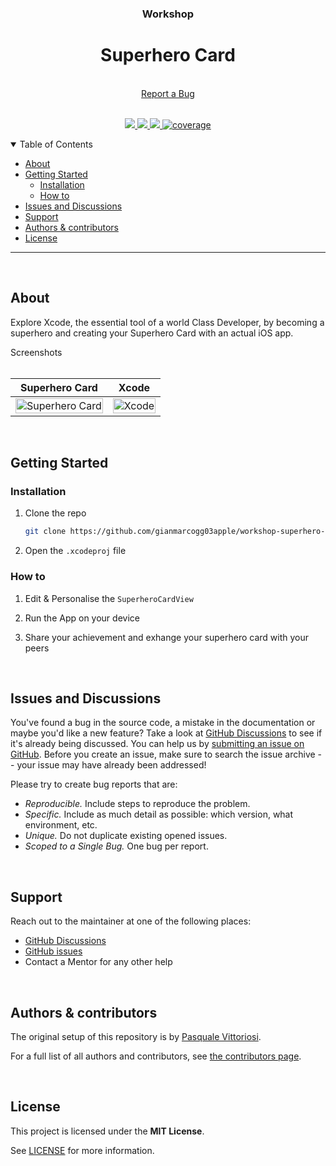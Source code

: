 <div align="center">
  <h3>Workshop</h3>
  <h1>Superhero Card</h1>
  <br />
  <a href="https://github.com/developer-academy-unina/workshop-superhero-card/issues/new?assignees=&labels=bug&template=01_BUG_REPORT.md&title=bug%3A+">Report a Bug</a>
  
</div>
  <br />
<p align="center">
  <a href="#" alt="Version">
    <img src="https://img.shields.io/static/v1?label=Version&message=1.0.0&color=brightgreen" />
  </a>
  <a href="#" alt="XCode Version">
    <img src="https://img.shields.io/static/v1?label=XCode%20Version&message=14.0.0&color=brightgreen&logo=xcode" />
  </a>        
  <a href="#" alt="Swift Version">
    <img src="https://img.shields.io/static/v1?label=Swift%20Version&message=5.7&color=brightgreen&logo=swift" />
  </a>
  <a href="#" alt="Framework used">
    <img src="https://img.shields.io/static/v1?label=Framework%20used&message=SwiftUI&color=brightgreen&logo=swift"
            alt="coverage">
  </a>          
</p>

<details open="open">
<summary>Table of Contents</summary>

- [About](#about)
- [Getting Started](#getting-started)
  - [Installation](#installation)
  - [How to](#how-to)
- [Issues and Discussions](#issues-and-discussions)
- [Support](#support)
- [Authors & contributors](#authors--contributors)
- [License](#license)

</details>

---
<br />

## About

Explore Xcode, the essential tool of a world Class Developer, by becoming a superhero and creating your Superhero Card with an actual iOS app.

<summary>Screenshots</summary>
<br>

|                               Superhero Card                               |                                  Xcode                                          |
| :-------------------------------------------------------------------: | :--------------------------------------------------------------------: |
| <img src="docs/images/SuperheroCardGianmarco.png" title="Superhero Card" width="100%"> | <img src="docs/images/SuperheroCardXcode.png" title="Xcode" width="100%"> |

<br />

## Getting Started

### Installation

1. Clone the repo

   ```sh
   git clone https://github.com/gianmarcogg03apple/workshop-superhero-card
   ```

2. Open the ```.xcodeproj``` file

### How to

1. Edit & Personalise the ```SuperheroCardView```

2. Run the App on your device

3. Share your achievement and exhange your superhero card with your peers

<br />

## Issues and Discussions

You've found a bug in the source code, a mistake in the documentation or maybe you'd like a new feature? Take a look at [GitHub Discussions](https://github.com/developer-academy-unina/workshop-superhero-card/discussions) to see if it's already being discussed. You can help us by [submitting an issue on GitHub](https://github.com/developer-academy-unina/workshop-superhero-card/issues). Before you create an issue, make sure to search the issue archive -- your issue may have already been addressed!

Please try to create bug reports that are:

- _Reproducible._ Include steps to reproduce the problem.
- _Specific._ Include as much detail as possible: which version, what environment, etc.
- _Unique._ Do not duplicate existing opened issues.
- _Scoped to a Single Bug._ One bug per report.

<br />

## Support

Reach out to the maintainer at one of the following places:

- [GitHub Discussions](https://github.com/developer-academy-unina/workshop-superhero-card/discussions)
- [GitHub issues](https://github.com/developer-academy-unina/workshop-superhero-card/issues/new?assignees=&labels=question&template=04_SUPPORT_QUESTION.md&title=support%3A+)
- Contact a Mentor for any other help

<br />

## Authors & contributors

The original setup of this repository is by [Pasquale Vittoriosi](https://github.com/PasqualeVittoriosi).

For a full list of all authors and contributors, see [the contributors page](https://github.com/developer-academy-unina/workshop-superhero-card/contributors).

<br />

## License

This project is licensed under the **MIT License**.

See [LICENSE](LICENSE) for more information.
